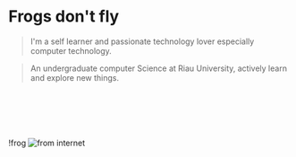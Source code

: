 # **Frogs don't fly**
  
> I'm a self learner and passionate technology lover especially computer technology.

> An undergraduate computer Science at Riau University, actively learn and explore new things. 
 
&nbsp;  
&nbsp;  
&nbsp;  
&nbsp;  
&nbsp;  
!frog
![from internet](https://us.123rf.com/450wm/kohanova/kohanova1811/kohanova181100108/113058780-portrait-of-highland-straight-fluffy-cat-with-long-hair-and-round-sunglasses-fashion-style-cool-anim.jpg?ver=6)
